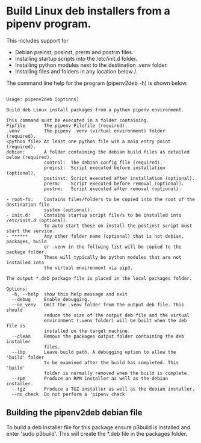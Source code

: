 # Build Linux deb installers from a pipenv program.

This includes support for

- Debian preinst, posinst, prerm and postrm files.
- Installing startup scripts into the /etc/init.d folder.
- Installing python modules next to the destination .venv folder.
- Installing files and folders in any location below /.

The command line help for the program (pipenv2deb -h) is shown below.

```

Usage: pipenv2deb [options]

Build deb Linux install packages from a python pipenv environment.

This command must be executed in a folder containing.
Pipfile       The pipenv Pilefile (required).
.venv         The pipenv .venv (virtual environment) folder (required).
<python file> At least one python file wih a main entry point (required).
debian:       A folder containing the debian build files as detailed below (required).
              control:  The debian config file (required).
              preinst:  Script executed before installation (optional).
              postinst: Script executed after installation (optional).
              prerm:    Script executed before removal (optional).
              postrm:   Script executed after removal (optional).

- root-fs:    Contains files/folders to be copied into the root of the destination file
              system (optional).
- init.d:     Contains startup script file/s to be installed into /etc/init.d (optional).
              To auto start these on install the postinst script must start the service.
- ******      Any other folder name (optional) that is not debian, packages, build
              or .venv in the follwing list will be copied to the package folder.
              These will typically be python modules that are not installed into
              the virtual environment via pip3.

The output *.deb package file is placed in the local packages folder.

Options:
  -h, --help  show this help message and exit
  --debug     Enable debugging.
  --no_venv   Omit the .venv folder from the output deb file. This should
              reduce the size of the output deb file and the virtual
              environment (.venv folder) will be built when the deb file is
              installed on the target machine.
  --clean     Remove the packages output folder containing the deb installer
              files.
  --lbp       Leave build path. A debugging option to allow the 'build' folder
              to be examined after the build has completed. This 'build'
              folder is normally removed when the build is complete.
  --rpm       Produce an RPM installer as well as the debian installer.
  --tgz       Produce a TGZ installer as well as the debian installer.
  --no_check  Do not perform a 'pipenv check'
```

## Building the pipenv2deb debian file

To build a deb installer file for this package ensure p3build is installed
and enter 'sudo p3build'. This will create the *.deb file in the packages
folder.
